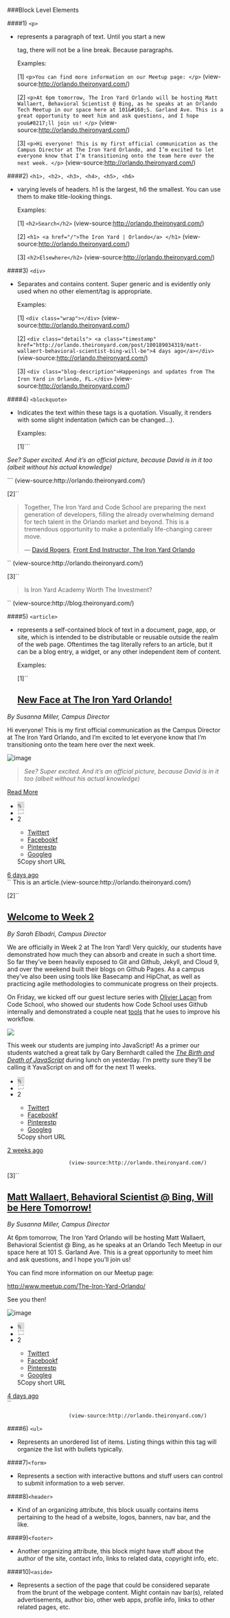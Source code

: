 <!--examples of html we find-->


###Block Level Elements

####1) ``<p>``
* represents a paragraph of text. Until you start a new <p> tag,
there will not be a line break. Because paragraphs.

  Examples:

  [1] ``<p>You can find more information on our Meetup page: </p>``   (view-source:http://orlando.theironyard.com/)

  [2] ``<p>At 6pm tomorrow, The Iron Yard Orlando will be hosting Matt Wallaert, Behavioral Scientist @ Bing, as he speaks
  at an Orlando Tech Meetup in our space here at 101&#160;S. Garland Ave. This is a great opportunity to meet him and
  ask questions, and I hope you&#8217;ll join us! </p>``     (view-source:http://orlando.theironyard.com/)

  [3] ``<p>Hi everyone! This is my first official communication as the Campus Director at The Iron Yard Orlando, and I’m
  excited to let everyone know that I’m transitioning onto the team here over the next week. </p>`` (view-source:http://orlando.theironyard.com/)

####2) ``<h1>, <h2>, <h3>, <h4>, <h5>, <h6>``
* varying levels of headers. h1 is
the largest, h6 the smallest. You can use them to make title-looking things.

  Examples:

  [1] ``<h2>Search</h2>`` (view-source:http://orlando.theironyard.com/)

  [2] ``<h1>
        <a href="/">The Iron Yard | Orlando</a>
      </h1>`` (view-source:http://orlando.theironyard.com/)

  [3] ``<h2>Elsewhere</h2>`` (view-source:http://orlando.theironyard.com/)


####3) ``<div>``
* Separates and contains content. Super generic and is evidently
only used when no other element/tag is appropriate.

  Examples:

    [1] ``<div class="wrap"></div>`` (view-source:http://orlando.theironyard.com/)

    [2] ``<div class="details">
                            <a class="timestamp" href="http://orlando.theironyard.com/post/100189034319/matt-wallaert-behavioral-scientist-bing-will-be">4 days ago</a></div>``
                (view-source:http://orlando.theironyard.com/)  

    [3] ``<div class="blog-description">Happenings and updates from The Iron Yard in Orlando, FL.</div>``
                (view-source:http://orlando.theironyard.com/)  

####4) ``<blockquote>``
* Indicates the text within these tags is a quotation.
Visually, it renders with some slight indentation (which can be changed...).

  Examples:

  [1]```<blockquote>
<p><em>See? Super excited. And it’s an official picture, because David is in it too (albeit without his actual knowledge)</em></p>
</blockquote>``` (view-source:http://orlando.theironyard.com/)

  [2]``<blockquote>
<p><span>Together, The Iron Yard and Code School are preparing the next generation of developers, filling the already overwhelming demand for tech talent in the Orlando market and beyond. This is a tremendous opportunity to make a potentially life-changing career move.</span></p>
<p><span>&#8212; </span><a href="http://al-the-x.me/" target="_blank"><span>David Rogers</span></a><span>, </span><span><a href="http://theironyard.com/about/team/#david-rogers" target="_blank">Front End Instructor, The Iron Yard Orlando</a></span></p>
</blockquote>`` (view-source:http://orlando.theironyard.com/)

  [3]``<blockquote>
Is Iron Yard Academy Worth The Investment?
</blockquote>`` (view-source:http://blog.theironyard.com/)



####5) ``<article>``
* represents a self-contained block of text in a document, page, app, or site, which is intended
to be distributable or reusable outside the realm of the web page. Oftentimes the tag literally refers
to an article, but it can be a blog entry, a widget, or any other independent item of content.

  Examples:

  [1]``        <article class="post type-text" id="100079465824"><div class="clearfix rte">
                            <h1 class="title">
                                  <a href="http://orlando.theironyard.com/post/100079465824/new-face-at-the-iron-yard-orlando">New Face at The Iron Yard Orlando!</a></h1>
<p><em>By Susanna Miller, Campus Director</em></p>
<p>Hi everyone! This is my first official communication as the Campus Director at The Iron Yard Orlando, and I’m excited to let everyone know that I’m transitioning onto the team here over the next week. </p>
<p><img alt="image" src="https://31.media.tumblr.com/d3d0f8f992dc15b685f6677202a45c6e/tumblr_inline_ndhpy816T71t311sy.jpg"></p>
<blockquote>
<p><em>See? Super excited. And it’s an official picture, because David is in it too (albeit without his actual knowledge)</em></p>
</blockquote>
<p></p>
<p class="read_more_container"><a href="http://orlando.theironyard.com/post/100079465824/new-face-at-the-iron-yard-orlando" class="read_more">Read More</a></p></div><aside class="metadata clearfix">
                          <ul class="meta-tools clearfix">
                            <li class="like"><div class="like_button" data-post-id="100079465824" id="like_button_100079465824"><iframe id="like_iframe_100079465824" src="http://assets.tumblr.com/assets/html/like_iframe.html?_v=eec83bdba6047aaffe0aea2a68f975cb#name=tiyorlando&amp;post_id=100079465824&amp;color=grey&amp;rk=LV3ksh0Z" scrolling="no" width="16" height="16" frameborder="0" class="like_toggle" allowTransparency="true"></iframe></div></li>
                            <li class="reblog"><a href="https://www.tumblr.com/reblog/100079465824/LV3ksh0Z" class="reblog_button"style="display: block;width:16px;height:16px;"><svg width="100%" height="100%" viewBox="0 0 21 21" xmlns="http://www.w3.org/2000/svg" xmlns:xlink="http://www.w3.org/1999/xlink" fill="#ccc"><path d="M5.01092527,5.99908429 L16.0088498,5.99908429 L16.136,9.508 L20.836,4.752 L16.136,0.083 L16.1360004,3.01110845 L2.09985349,3.01110845 C1.50585349,3.01110845 0.979248041,3.44726568 0.979248041,4.45007306 L0.979248041,10.9999998 L3.98376463,8.30993634 L3.98376463,6.89801007 C3.98376463,6.20867902 4.71892527,5.99908429 5.01092527,5.99908429 Z"></path><path d="M17.1420002,13.2800293 C17.1420002,13.5720293 17.022957,14.0490723 16.730957,14.0490723 L4.92919922,14.0490723 L4.92919922,11 L0.5,15.806 L4.92919922,20.5103758 L5.00469971,16.9990234 L18.9700928,16.9990234 C19.5640928,16.9990234 19.9453125,16.4010001 19.9453125,15.8060001 L19.9453125,9.5324707 L17.142,12.203"></path></svg></a></li>
                            <li class="share">
                              <span class="icon">2</span>
                              <div class="pop-up-wrap">
                                <div class="pop-up">
                                  <ul class="share-items">
                                    <li class="share-item twitter">
                                      <a href="https://twitter.com/intent/tweet?url=http://orlando.theironyard.com/post/100079465824/new-face-at-the-iron-yard-orlando" target="_blank">Twitter<span class="icon">t</span></a>
                                    </li>
                                    <li class="share-item facebook">
                                      <a href="https://www.facebook.com/sharer.php?u=http://orlando.theironyard.com/post/100079465824/new-face-at-the-iron-yard-orlando" target="_blank">Facebook<span class="icon">f</span></a>
                                    </li>
                                    <li class="share-item pinterest">
                                      <a href="#" target="_blank">Pinterest<span class="icon">p</span></a>
                                    </li>
                                    <li class="share-item google">
                                      <a href="https://plus.google.com/share?url=http://orlando.theironyard.com/post/100079465824/new-face-at-the-iron-yard-orlando" target="_blank">Google<span class="icon">g</span></a>
                                    </li>
                                  </ul>
                                  <div class="copy-link-wrap">
                                    <a data-clipboard-text="http://tmblr.co/ZRA0zm1TDCtLW"><span class="icon">5</span><span class="label">Copy short URL</span></a>
                                  </div>
                                </div>
                              </div>
                            </li>
                          </ul>
                          <div class="details">
                            <a class="timestamp" href="http://orlando.theironyard.com/post/100079465824/new-face-at-the-iron-yard-orlando">6 days ago</a></div>
                        </aside></article>`` This is an article.(view-source:http://orlando.theironyard.com/)

  [2]``<article class="post type-text" id="98822138374"><div class="clearfix rte">
                            <h1 class="title">
                                  <a href="http://orlando.theironyard.com/post/98822138374/welcome-to-week-2">Welcome to Week 2</a></h1><p><em>By Sarah Elbadri, Campus Director</em></p>
<p>We are officially in Week 2 at The Iron Yard! Very quickly, our students have demonstrated how much they can absorb and create in such a short time. So far they&#8217;ve been heavily exposed to Git and Github, Jekyll, and Cloud 9, and over the weekend built their blogs on Github Pages. As a campus they&#8217;ve also been using tools like Basecamp and HipChat, as well as practicing agile methodologies to communicate progress on their projects.</p>
<p>On Friday, we kicked off our guest lecture series with <a href="http://olivierlacan.com/about/">Olivier Lacan</a> from Code School, who showed our students how Code School uses Github internally and demonstrated a couple neat <a href="http://olivierlacan.com/tools/">tools</a> that he uses to improve his workflow. </p>
<p><img src="http://media.tumblr.com/805cd883f4122aaaaaab2589c11d66d5/tumblr_inline_ncpzt8sS1E1t0hk69.png"/></p>

<p>This week our students are jumping into JavaScript! As a primer our students watched a great talk by Gary Bernhardt called the <em><a href="https://www.destroyallsoftware.com/talks/the-birth-and-death-of-javascript">The Birth and Death of JavaScript</a> </em>during lunch on yesterday. I&#8217;m pretty sure they&#8217;ll be calling it YavaScript on and off for the next 11 weeks.</p></div><aside class="metadata clearfix">
                          <ul class="meta-tools clearfix">
                            <li class="like"><div class="like_button" data-post-id="98822138374" id="like_button_98822138374"><iframe id="like_iframe_98822138374" src="http://assets.tumblr.com/assets/html/like_iframe.html?_v=eec83bdba6047aaffe0aea2a68f975cb#name=tiyorlando&amp;post_id=98822138374&amp;color=grey&amp;rk=lYHH9850" scrolling="no" width="16" height="16" frameborder="0" class="like_toggle" allowTransparency="true"></iframe></div></li>
                            <li class="reblog"><a href="https://www.tumblr.com/reblog/98822138374/lYHH9850" class="reblog_button"style="display: block;width:16px;height:16px;"><svg width="100%" height="100%" viewBox="0 0 21 21" xmlns="http://www.w3.org/2000/svg" xmlns:xlink="http://www.w3.org/1999/xlink" fill="#ccc"><path d="M5.01092527,5.99908429 L16.0088498,5.99908429 L16.136,9.508 L20.836,4.752 L16.136,0.083 L16.1360004,3.01110845 L2.09985349,3.01110845 C1.50585349,3.01110845 0.979248041,3.44726568 0.979248041,4.45007306 L0.979248041,10.9999998 L3.98376463,8.30993634 L3.98376463,6.89801007 C3.98376463,6.20867902 4.71892527,5.99908429 5.01092527,5.99908429 Z"></path><path d="M17.1420002,13.2800293 C17.1420002,13.5720293 17.022957,14.0490723 16.730957,14.0490723 L4.92919922,14.0490723 L4.92919922,11 L0.5,15.806 L4.92919922,20.5103758 L5.00469971,16.9990234 L18.9700928,16.9990234 C19.5640928,16.9990234 19.9453125,16.4010001 19.9453125,15.8060001 L19.9453125,9.5324707 L17.142,12.203"></path></svg></a></li>
                            <li class="share">
                              <span class="icon">2</span>
                              <div class="pop-up-wrap">
                                <div class="pop-up">
                                  <ul class="share-items">
                                    <li class="share-item twitter">
                                      <a href="https://twitter.com/intent/tweet?url=http://orlando.theironyard.com/post/98822138374/welcome-to-week-2" target="_blank">Twitter<span class="icon">t</span></a>
                                    </li>
                                    <li class="share-item facebook">
                                      <a href="https://www.facebook.com/sharer.php?u=http://orlando.theironyard.com/post/98822138374/welcome-to-week-2" target="_blank">Facebook<span class="icon">f</span></a>
                                    </li>
                                    <li class="share-item pinterest">
                                      <a href="#" target="_blank">Pinterest<span class="icon">p</span></a>
                                    </li>
                                    <li class="share-item google">
                                      <a href="https://plus.google.com/share?url=http://orlando.theironyard.com/post/98822138374/welcome-to-week-2" target="_blank">Google<span class="icon">g</span></a>
                                    </li>
                                  </ul>
                                  <div class="copy-link-wrap">
                                    <a data-clipboard-text="http://tmblr.co/ZRA0zm1S2GYe6"><span class="icon">5</span><span class="label">Copy short URL</span></a>
                                  </div>
                                </div>
                              </div>
                            </li>
                          </ul>
                          <div class="details">
                            <a class="timestamp" href="http://orlando.theironyard.com/post/98822138374/welcome-to-week-2">2 weeks ago</a></div>
                        </aside></article>


                        (view-source:http://orlando.theironyard.com/)


  [3]``<article class="post type-text" id="100189034319"><div class="clearfix rte">
                            <h1 class="title">
                                  <a href="http://orlando.theironyard.com/post/100189034319/matt-wallaert-behavioral-scientist-bing-will-be">Matt Wallaert, Behavioral Scientist @ Bing, Will be Here Tomorrow!</a></h1><p><em>By Susanna Miller, Campus Director</em></p>
<p>At 6pm tomorrow, The Iron Yard Orlando will be hosting Matt Wallaert, Behavioral Scientist @ Bing, as he speaks at an Orlando Tech Meetup in our space here at 101&#160;S. Garland Ave. This is a great opportunity to meet him and ask questions, and I hope you&#8217;ll join us! </p>
<p>You can find more information on our Meetup page: </p>
<p><a href="http://www.meetup.com/The-Iron-Yard-Orlando/">http://www.meetup.com/The-Iron-Yard-Orlando/</a></p>
<p>See you then!</p>
<p><img alt="image" src="http://media.tumblr.com/c5b6fcd73c1e6a076269eb477b09c379/tumblr_inline_ndk4rsMem41t311sy.jpg"/></p></div><aside class="metadata clearfix">
                          <ul class="meta-tools clearfix">
                            <li class="like"><div class="like_button" data-post-id="100189034319" id="like_button_100189034319"><iframe id="like_iframe_100189034319" src="http://assets.tumblr.com/assets/html/like_iframe.html?_v=eec83bdba6047aaffe0aea2a68f975cb#name=tiyorlando&amp;post_id=100189034319&amp;color=grey&amp;rk=hKWAw8Ht" scrolling="no" width="16" height="16" frameborder="0" class="like_toggle" allowTransparency="true"></iframe></div></li>
                            <li class="reblog"><a href="https://www.tumblr.com/reblog/100189034319/hKWAw8Ht" class="reblog_button"style="display: block;width:16px;height:16px;"><svg width="100%" height="100%" viewBox="0 0 21 21" xmlns="http://www.w3.org/2000/svg" xmlns:xlink="http://www.w3.org/1999/xlink" fill="#ccc"><path d="M5.01092527,5.99908429 L16.0088498,5.99908429 L16.136,9.508 L20.836,4.752 L16.136,0.083 L16.1360004,3.01110845 L2.09985349,3.01110845 C1.50585349,3.01110845 0.979248041,3.44726568 0.979248041,4.45007306 L0.979248041,10.9999998 L3.98376463,8.30993634 L3.98376463,6.89801007 C3.98376463,6.20867902 4.71892527,5.99908429 5.01092527,5.99908429 Z"></path><path d="M17.1420002,13.2800293 C17.1420002,13.5720293 17.022957,14.0490723 16.730957,14.0490723 L4.92919922,14.0490723 L4.92919922,11 L0.5,15.806 L4.92919922,20.5103758 L5.00469971,16.9990234 L18.9700928,16.9990234 C19.5640928,16.9990234 19.9453125,16.4010001 19.9453125,15.8060001 L19.9453125,9.5324707 L17.142,12.203"></path></svg></a></li>
                            <li class="share">
                              <span class="icon">2</span>
                              <div class="pop-up-wrap">
                                <div class="pop-up">
                                  <ul class="share-items">
                                    <li class="share-item twitter">
                                      <a href="https://twitter.com/intent/tweet?url=http://orlando.theironyard.com/post/100189034319/matt-wallaert-behavioral-scientist-bing-will-be" target="_blank">Twitter<span class="icon">t</span></a>
                                    </li>
                                    <li class="share-item facebook">
                                      <a href="https://www.facebook.com/sharer.php?u=http://orlando.theironyard.com/post/100189034319/matt-wallaert-behavioral-scientist-bing-will-be" target="_blank">Facebook<span class="icon">f</span></a>
                                    </li>
                                    <li class="share-item pinterest">
                                      <a href="#" target="_blank">Pinterest<span class="icon">p</span></a>
                                    </li>
                                    <li class="share-item google">
                                      <a href="https://plus.google.com/share?url=http://orlando.theironyard.com/post/100189034319/matt-wallaert-behavioral-scientist-bing-will-be" target="_blank">Google<span class="icon">g</span></a>
                                    </li>
                                  </ul>
                                  <div class="copy-link-wrap">
                                    <a data-clipboard-text="http://tmblr.co/ZRA0zm1TJkrTF"><span class="icon">5</span><span class="label">Copy short URL</span></a>
                                  </div>
                                </div>
                              </div>
                            </li>
                          </ul>
                          <div class="details">
                            <a class="timestamp" href="http://orlando.theironyard.com/post/100189034319/matt-wallaert-behavioral-scientist-bing-will-be">4 days ago</a></div>
                        </aside></article>``

                        (view-source:http://orlando.theironyard.com/)



####6) ``<ul>``
* Represents an unordered list of items. Listing things within
this tag will organize the list with bullets typically.

####7)``<form>``
* Represents a section with interactive buttons and stuff users
can control to submit information to a web server.

####8)``<header>``
* Kind of an organizing attribute, this block usually contains
items pertaining to the head of a website, logos, banners, nav bar, and
the like.

####9)``<footer>``
* Another organizing attribute, this block might have stuff
about the author of the site, contact info, links to related data, copyright
info, etc.

####10)``<aside>``
* Represents a section of the page that could be considered
separate from the brunt of the webpage content. Might contain nav bar(s),
related advertisements, author bio, other web apps, profile info, links
to other related pages, etc.
